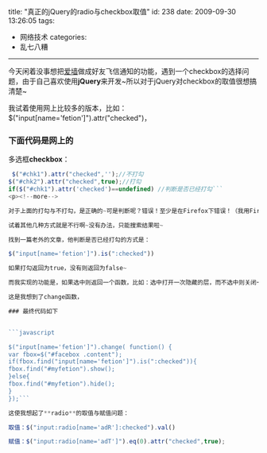 title: "真正的jQuery的radio与checkbox取值"
id: 238
date: 2009-09-30 13:26:05
tags:
- 网络技术
categories:
- 乱七八糟
---
今天闲着没事想把[爱墙](http://love.2fool.cn)做成好友飞信通知的功能，遇到一个checkbox的选择问题，由于自己喜欢使用**jQuery**来开发~所以对于jQuery对checkbox的取值很想搞清楚~

我试着使用网上比较多的版本，比如：$("input[name='fetion']").attr("checked")，

### 下面代码是网上的

多选框**checkbox**：

```javascript
 $("#chk1").attr("checked",'');//不打勾
$("#chk2").attr("checked",true);//打勾
if($("#chk1").attr('checked')==undefined) //判断是否已经打勾```
<p><!--more-->

对于上面的打勾与不打勾，是正确的~可是判断呢？错误！至少是在Firefox下错误！（我用Firefox开发）

试着其他几种方式就是不行啊~没有办法，只能搜索结果啦~

找到一篇老外的文章，他判断是否已经打勾的方式是：

$("input[name='fetion']").is(":checked"))

如果打勾返回为true，没有则返回为false~

而我实现的功能是，如果选中则返回一个函数，比如：选中打开一次隐藏的层，而不选中则关闭一个层~

这是我想到了change函数，

### 最终代码如下


```javascript

$("input[name='fetion']").change( function() {
var fbox=$("#facebox .content");
if(fbox.find("input[name='fetion']").is(":checked")){
fbox.find("#myfetion").show();
}else{
fbox.find("#myfetion").hide();
}
});```

这使我想起了**radio**的取值与赋值问题：

取值：$("input:radio[name='adR']:checked").val()

赋值：$("input:radio[name='adT']").eq(0).attr("checked",true);